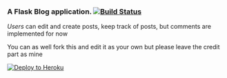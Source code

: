 ### A Flask Blog application. [![Build Status](https://travis-ci.org/Krafty-Coder/articles_app.svg?branch=master)](https://travis-ci.org) 

_Users_ can edit and create posts, keep track of posts, but comments are implemented for now



You can as well fork this and edit it as your own but please leave the credit part as mine

[![Deploy to Heroku](https://www.herokucdn.com/deploy/button.png)](https://heroku.com/deploy)
